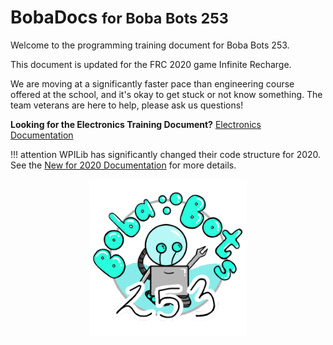 # BobaDocs <small>for Boba Bots 253</small> 

Welcome to the programming training document for Boba Bots 253. 

This document is updated for the FRC 2020 game Infinite Recharge.

We are moving at a significantly faster pace than engineering course offered at the school, and it's okay to get stuck or not know something. The team veterans are here to help, please ask us questions!

**Looking for the Electronics Training Document?** [Electronics Documentation](https://www.youtube.com/watch?v=dQw4w9WgXcQ)

!!! attention
	WPILib has significantly changed their code structure for 2020. See the [New for 2020 Documentation](https://docs.wpilib.org/en/latest/docs/software/wpilib-overview/new-for-2020.html#new-for-2020) for more details. 

<p>
    <img src="resources/logo.png" alt="Boba Bot" style="width:50%"/>
    <style>
        img {
            display: block;
            margin-left: auto;
            margin-right: auto;
        }
    </style>
</p>
